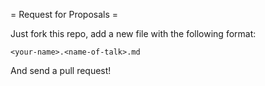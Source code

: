 = Request for Proposals =

Just fork this repo, add a new file with the following format:

`<your-name>.<name-of-talk>.md`

And send a pull request!

